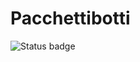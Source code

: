 # Pacchettibotti

![Status badge](https://healthchecks.io/badge/554e4132-70f8-437a-8efe-d69189/uQG8RD2w.svg)